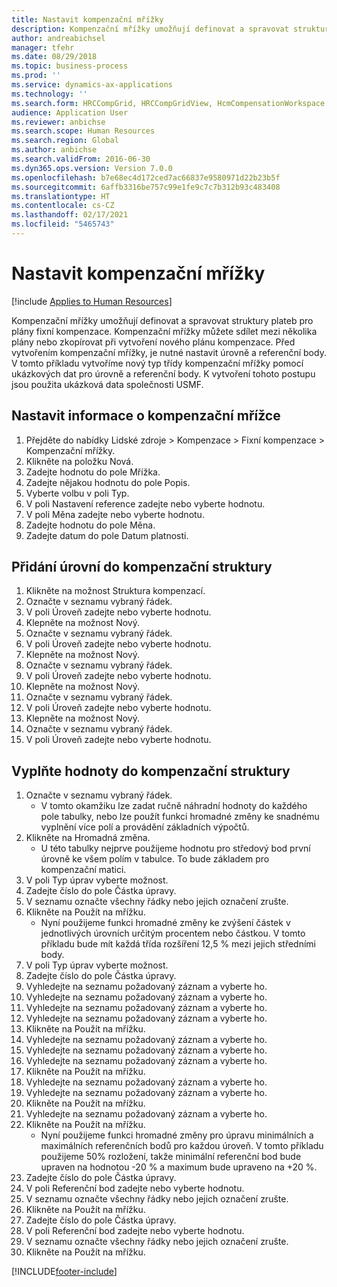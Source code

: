 ```yaml
---
title: Nastavit kompenzační mřížky
description: Kompenzační mřížky umožňují definovat a spravovat struktury plateb pro plány fixní kompenzace.
author: andreabichsel
manager: tfehr
ms.date: 08/29/2018
ms.topic: business-process
ms.prod: ''
ms.service: dynamics-ax-applications
ms.technology: ''
ms.search.form: HRCCompGrid, HRCCompGridView, HcmCompensationWorkspace
audience: Application User
ms.reviewer: anbichse
ms.search.scope: Human Resources
ms.search.region: Global
ms.author: anbichse
ms.search.validFrom: 2016-06-30
ms.dyn365.ops.version: Version 7.0.0
ms.openlocfilehash: b7e68ec4d172ced7ac66837e9580971d22b23b5f
ms.sourcegitcommit: 6affb3316be757c99e1fe9c7c7b312b93c483408
ms.translationtype: HT
ms.contentlocale: cs-CZ
ms.lasthandoff: 02/17/2021
ms.locfileid: "5465743"
---
```

# <a name="set-up-compensation-grids"></a>Nastavit kompenzační mřížky

[!include [Applies to Human Resources](../includes/applies-to-hr.md)]

Kompenzační mřížky umožňují definovat a spravovat struktury plateb pro plány fixní kompenzace. Kompenzační mřížky můžete sdílet mezi několika plány nebo zkopírovat při vytvoření nového plánu kompenzace.  Před vytvořením kompenzační mřížky, je nutné nastavit úrovně a referenční body. V tomto příkladu vytvoříme nový typ třídy kompenzační mřížky pomocí ukázkových dat pro úrovně a referenční body. K vytvoření tohoto postupu jsou použita ukázková data společnosti USMF.


## <a name="set-up-information-about-the-compensation-grid"></a>Nastavit informace o kompenzační mřížce
1. Přejděte do nabídky Lidské zdroje > Kompenzace > Fixní kompenzace > Kompenzační mřížky.
2. Klikněte na položku Nová.
3. Zadejte hodnotu do pole Mřížka.
4. Zadejte nějakou hodnotu do pole Popis.
5. Vyberte volbu v poli Typ.
6. V poli Nastavení reference zadejte nebo vyberte hodnotu.
7. V poli Měna zadejte nebo vyberte hodnotu.
8. Zadejte hodnotu do pole Měna.
9. Zadejte datum do pole Datum platnosti.

## <a name="add-levels-to-the-compensation-structure"></a>Přidání úrovní do kompenzační struktury
1. Klikněte na možnost Struktura kompenzací.
2. Označte v seznamu vybraný řádek.
3. V poli Úroveň zadejte nebo vyberte hodnotu.
4. Klepněte na možnost Nový.
5. Označte v seznamu vybraný řádek.
6. V poli Úroveň zadejte nebo vyberte hodnotu.
7. Klepněte na možnost Nový.
8. Označte v seznamu vybraný řádek.
9. V poli Úroveň zadejte nebo vyberte hodnotu.
10. Klepněte na možnost Nový.
11. Označte v seznamu vybraný řádek.
12. V poli Úroveň zadejte nebo vyberte hodnotu.
13. Klepněte na možnost Nový.
14. Označte v seznamu vybraný řádek.
15. V poli Úroveň zadejte nebo vyberte hodnotu.

## <a name="fill-in-the-compensation-structure-with-values"></a>Vyplňte hodnoty do kompenzační struktury
1. Označte v seznamu vybraný řádek.
    * V tomto okamžiku lze zadat ručně náhradní hodnoty do každého pole tabulky, nebo lze použít funkci hromadné změny ke snadnému vyplnění více polí a provádění základních výpočtů.  
2. Klikněte na Hromadná změna.
    * U této tabulky nejprve použijeme hodnotu pro středový bod první úrovně ke všem polím v tabulce. To bude základem pro kompenzační matici.  
3. V poli Typ úprav vyberte možnost.
4. Zadejte číslo do pole Částka úpravy.
5. V seznamu označte všechny řádky nebo jejich označení zrušte.
6. Klikněte na Použít na mřížku.
    * Nyní použijeme funkci hromadné změny ke zvýšení částek v jednotlivých úrovních určitým procentem nebo částkou. V tomto příkladu bude mít každá třída rozšíření 12,5 % mezi jejich středními body.  
7. V poli Typ úprav vyberte možnost.
8. Zadejte číslo do pole Částka úpravy.
9. Vyhledejte na seznamu požadovaný záznam a vyberte ho.
10. Vyhledejte na seznamu požadovaný záznam a vyberte ho.
11. Vyhledejte na seznamu požadovaný záznam a vyberte ho.
12. Vyhledejte na seznamu požadovaný záznam a vyberte ho.
13. Klikněte na Použít na mřížku.
14. Vyhledejte na seznamu požadovaný záznam a vyberte ho.
15. Vyhledejte na seznamu požadovaný záznam a vyberte ho.
16. Vyhledejte na seznamu požadovaný záznam a vyberte ho.
17. Klikněte na Použít na mřížku.
18. Vyhledejte na seznamu požadovaný záznam a vyberte ho.
19. Vyhledejte na seznamu požadovaný záznam a vyberte ho.
20. Klikněte na Použít na mřížku.
21. Vyhledejte na seznamu požadovaný záznam a vyberte ho.
22. Klikněte na Použít na mřížku.
    * Nyní použijeme funkci hromadné změny pro úpravu minimálních a maximálních referenčních bodů pro každou úroveň. V tomto příkladu použijeme 50% rozložení, takže minimální referenční bod bude upraven na hodnotou -20 % a maximum bude upraveno na +20 %.  
23. Zadejte číslo do pole Částka úpravy.
24. V poli Referenční bod zadejte nebo vyberte hodnotu.
25. V seznamu označte všechny řádky nebo jejich označení zrušte.
26. Klikněte na Použít na mřížku.
27. Zadejte číslo do pole Částka úpravy.
28. V poli Referenční bod zadejte nebo vyberte hodnotu.
29. V seznamu označte všechny řádky nebo jejich označení zrušte.
30. Klikněte na Použít na mřížku.



[!INCLUDE[footer-include](../includes/footer-banner.md)]